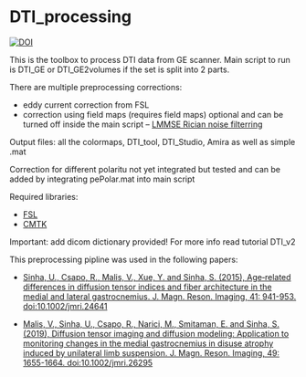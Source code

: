 # DTI_processing

[![DOI](https://zenodo.org/badge/168603166.svg)](https://zenodo.org/badge/latestdoi/168603166)

This is the toolbox to process DTI data from GE scanner.
Main script to run is DTI_GE or DTI_GE2volumes if the set is split into 2 parts.

There are multiple preprocessing corrections:
  - eddy current correction from FSL
  - correction using field maps (requires field maps) optional and can be turned off inside the main script
  – [LMMSE Rician noise filterring](https://www.mathworks.com/matlabcentral/fileexchange/43992-joint-anisotropic-wiener-filter-for-diffusion-weighted-mri)
 
 Output files: all the colormaps, DTI_tool, DTI_Studio, Amira as well as simple .mat
 
 Correction for different polaritu not yet integrated but tested and can be added by integrating pePolar.mat into main script
 
 
 Required libraries: 
  - [FSL](https://fsl.fmrib.ox.ac.uk/fsl/fslwiki)
  - [CMTK](https://www.nitrc.org/projects/cmtk/)
    
    
Important:  add dicom dictionary provided! For more info read tutorial DTI_v2

This preprocessing pipline was used in the following papers:

- [Sinha, U., Csapo, R., Malis, V., Xue, Y. and Sinha, S. (2015), Age‐related differences in diffusion tensor indices and fiber architecture in the medial and lateral gastrocnemius. J. Magn. Reson. Imaging, 41: 941-953. doi:10.1002/jmri.24641](https://onlinelibrary.wiley.com/doi/abs/10.1002/jmri.24641)

- [Malis, V., Sinha, U., Csapo, R., Narici, M., Smitaman, E. and Sinha, S. (2019), Diffusion tensor imaging and diffusion modeling: Application to monitoring changes in the medial gastrocnemius in disuse atrophy induced by unilateral limb suspension. J. Magn. Reson. Imaging, 49: 1655-1664. doi:10.1002/jmri.26295](https://onlinelibrary.wiley.com/doi/abs/10.1002/jmri.26295)

